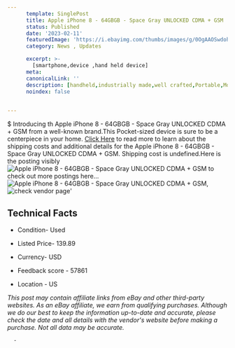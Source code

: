 ```yaml
---
      template: SinglePost
      title: Apple iPhone 8 - 64GBGB - Space Gray UNLOCKED CDMA + GSM
      status: Published
      date: '2023-02-11'
      featuredImage: 'https://i.ebayimg.com/thumbs/images/g/0OgAAOSwdohhSjzy/s-l225.jpg'
      category: News , Updates

      excerpt: >-
        [smartphone,device ,hand held device]
      meta:
      canonicalLink: ''
      description: [handheld,industrially made,well crafted,Portable,Mobile,Compact,Convenient,Lightweight,Maneuverable,Man-portable,Miniature,Carriable,Hand-held,Light,Holdable,Transportable,Mobile device,Pocket-sized,On-the-go,Wireless,Cordless,Compact size,Convenient size, smartphone,device ,hand held device]
      noindex: false
      

---
```

$
      Introducing th Apple iPhone 8 - 64GBGB - Space Gray UNLOCKED CDMA + GSM from a well-known brand.This Pocket-sized device  is sure to be a centerpiece in your home. [Click Here](https://www.ebay.com/itm/125654405730?hash=item1d41961262%3Ag%3A0OgAAOSwdohhSjzy&mkevt=1&mkcid=1&mkrid=711-53200-19255-0&campid=%253CePNCampaignId%253E&customid=%253CreferenceId%253E&toolid=10049) to read more to learn about the shipping costs and additional details for the Apple iPhone 8 - 64GBGB - Space Gray UNLOCKED CDMA + GSM. Shipping cost is undefined.Here is the posting visibly ![Apple iPhone 8 - 64GBGB - Space Gray UNLOCKED CDMA + GSM](https://i.ebayimg.com/thumbs/images/g/0OgAAOSwdohhSjzy/s-l225.jpg) to check out more postings here... ![Apple iPhone 8 - 64GBGB - Space Gray UNLOCKED CDMA + GSM](https://i.ebayimg.com/images/g/0OgAAOSwdohhSjzy/s-l1600.jpg), ![check vendor page](https://origin-galleryplus.ebayimg.com/ws/web/125654405730_2_0_1/225x225.jpg,https://origin-galleryplus.ebayimg.com/ws/web/125654405730_3_0_1/225x225.jpg,https://origin-galleryplus.ebayimg.com/ws/web/125654405730_4_0_1/225x225.jpg,https://origin-galleryplus.ebayimg.com/ws/web/125654405730_5_0_1/225x225.jpg,https://origin-galleryplus.ebayimg.com/ws/web/125654405730_6_0_1/225x225.jpg,https://origin-galleryplus.ebayimg.com/ws/web/125654405730_7_0_1/225x225.jpg,https://origin-galleryplus.ebayimg.com/ws/web/125654405730_8_0_1/225x225.jpg,https://origin-galleryplus.ebayimg.com/ws/web/125654405730_9_0_1/225x225.jpg,https://origin-galleryplus.ebayimg.com/ws/web/125654405730_10_0_1/225x225.jpg,https://origin-galleryplus.ebayimg.com/ws/web/125654405730_11_0_1/225x225.jpg,https://origin-galleryplus.ebayimg.com/ws/web/125654405730_12_0_1/225x225.jpg)'

      

 ## Technical Facts 



     
      

 - Condition- Used 


      

 - Listed Price- 139.89 


      

 - Currency- USD 


      

 - Feedback score - 57861 


      

 - Location - US 


      
      

 *_This post may contain affiliate links from eBay and other third-party websites. As an eBay affiliate, we earn from qualifying purchases. Although we do our best to keep the information up-to-date and accurate, please check the date and all details with the vendor's website before making a purchase. Not all data may be accurate._*




      -
